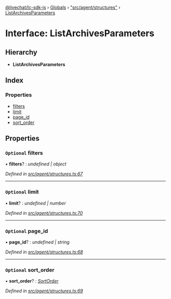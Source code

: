 [@livechat/lc-sdk-js](../README.md) › [Globals](../globals.md) › ["src/agent/structures"](../modules/_src_agent_structures_.md) › [ListArchivesParameters](_src_agent_structures_.listarchivesparameters.md)

# Interface: ListArchivesParameters

## Hierarchy

* **ListArchivesParameters**

## Index

### Properties

* [filters](_src_agent_structures_.listarchivesparameters.md#optional-filters)
* [limit](_src_agent_structures_.listarchivesparameters.md#optional-limit)
* [page_id](_src_agent_structures_.listarchivesparameters.md#optional-page_id)
* [sort_order](_src_agent_structures_.listarchivesparameters.md#optional-sort_order)

## Properties

### `Optional` filters

• **filters**? : *undefined | object*

*Defined in [src/agent/structures.ts:67](https://github.com/livechat/lc-sdk-js/blob/3cb601c/src/agent/structures.ts#L67)*

___

### `Optional` limit

• **limit**? : *undefined | number*

*Defined in [src/agent/structures.ts:70](https://github.com/livechat/lc-sdk-js/blob/3cb601c/src/agent/structures.ts#L70)*

___

### `Optional` page_id

• **page_id**? : *undefined | string*

*Defined in [src/agent/structures.ts:68](https://github.com/livechat/lc-sdk-js/blob/3cb601c/src/agent/structures.ts#L68)*

___

### `Optional` sort_order

• **sort_order**? : *[SortOrder](../enums/_src_objects_index_.sortorder.md)*

*Defined in [src/agent/structures.ts:69](https://github.com/livechat/lc-sdk-js/blob/3cb601c/src/agent/structures.ts#L69)*
